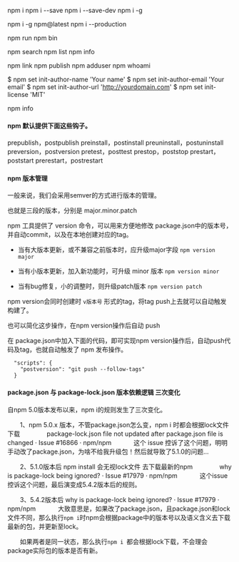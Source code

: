 npm i
npm i --save
npm i --save-dev
npm i -g

npm i -g npm@latest
npm i --production

npm run
npm bin

npm search
npm list
npm info

npm link
npm publish
npm adduser
npm whoami



$ npm set init-author-name 'Your name'
$ npm set init-author-email 'Your email'
$ npm set init-author-url 'http://yourdomain.com'
$ npm set init-license 'MIT'

npm info


#### npm 默认提供下面这些钩子。

prepublish，postpublish
preinstall，postinstall
preuninstall，postuninstall
preversion，postversion
pretest，posttest
prestop，poststop
prestart，poststart
prerestart，postrestart

#### npm 版本管理

一般来说，我们会采用semver的方式进行版本的管理。

也就是三段的版本，分别是 major.minor.patch

npm 工具提供了 version 命令，可以用来方便地修改 package.json中的版本号，并自动commit，以及在本地创建对应的tag。

- 当有大版本更新，或不兼容之前版本时，应升级major字段 `npm version major`

- 当有小版本更新，加入新功能时，可升级 minor 版本 `npm version minor`

- 当有bug修复，小的调整时，则升级patch版本 `npm version patch`

npm version会同时创建时 `v版本号` 形式的tag，将tag push上去就可以自动触发构建了。

也可以简化这步操作，在npm version操作后自动 push

在 package.json中加入下面的代码，即可实现npm version操作后，自动push代码及tag，也就自动触发了 npm 发布操作。

```
  "scripts": {
    "postversion": "git push --follow-tags"
  }
```



#### package.json 与 package-lock.json 版本依赖逻辑 三次变化

自npm 5.0版本发布以来，npm i的规则发生了三次变化。

　　1、npm 5.0.x 版本，不管package.json怎么变，npm i 时都会根据lock文件下载
　　　　package-lock.json file not updated after package.json file is changed · Issue #16866 · npm/npm
　　　 这个 issue 控诉了这个问题，明明手动改了package.json，为啥不给我升级包！然后就导致了5.1.0的问题...

　　2、5.1.0版本后 npm install 会无视lock文件 去下载最新的npm
　　　　why is package-lock being ignored? · Issue #17979 · npm/npm
　　　 这个issue控诉这个问题，最后演变成5.4.2版本后的规则。

　　3、5.4.2版本后 why is package-lock being ignored? · Issue #17979 · npm/npm
　　　 大致意思是，如果改了package.json，且package.json和lock文件不同，那么执行`npm i`时npm会根据package中的版本号以及语义含义去下载最新的包，并更新至lock。

　　如果两者是同一状态，那么执行`npm i `都会根据lock下载，不会理会package实际包的版本是否有新。

